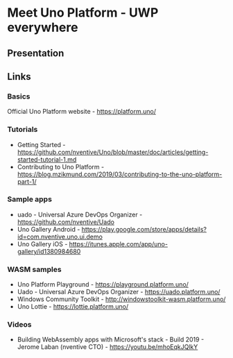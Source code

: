 # Meet Uno Platform - UWP everywhere

## Presentation



## Links

### Basics

Official Uno Platform website - https://platform.uno/

### Tutorials ###
- Getting Started - https://github.com/nventive/Uno/blob/master/doc/articles/getting-started-tutorial-1.md
- Contributing to Uno Platform - https://blog.mzikmund.com/2019/03/contributing-to-the-uno-platform-part-1/

### Sample apps ###

- uado - Universal Azure DevOps Organizer - https://github.com/nventive/Uado
- Uno Gallery Android - https://play.google.com/store/apps/details?id=com.nventive.uno.ui.demo
- Uno Gallery iOS - https://itunes.apple.com/app/uno-gallery/id1380984680

### WASM samples ###

- Uno Platform Playground - https://playground.platform.uno/
- Uado - Universal Azure DevOps Organizer - https://uado.platform.uno/
- Windows Community Toolkit - http://windowstoolkit-wasm.platform.uno/
- Uno Lottie - https://lottie.platform.uno/

### Videos ###
- Building WebAssembly apps with Microsoft's stack - Build 2019 - Jerome Laban (nventive CTO) - https://youtu.be/mhoEqkJQlkY
